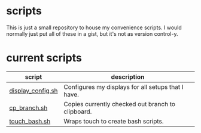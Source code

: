 # scripts

This is just a small repository to house my convenience scripts.
I would normally just put all of these in a gist, but it's not as
version control-y.

# current scripts

script | description
-- | --
[display_config.sh](display_config.sh) | Configures my displays for all setups that I have.
[cp_branch.sh](cp_branch.sh) | Copies currently checked out branch to clipboard.
[touch_bash.sh](touch_bash.sh) | Wraps touch to create bash scripts.

